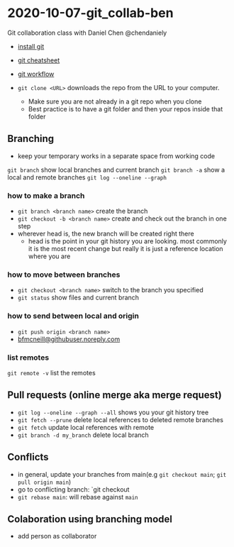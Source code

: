 # 2020-10-07-git_collab-ben

Git collaboration class with Daniel Chen @chendaniely

- [install git](https://carpentries.github.io/workshop-template/#git)
- [git cheatsheet](http://swcarpentry.github.io/git-novice/reference)
- [git workflow](https://chendaniely.github.io/training_ds_r/help-faq.html)

- `git clone <URL>` downloads the repo from the URL to your computer.  
  - Make sure you are not already in a git repo when you clone
  - Best practice is to have a git folder and then your repos inside that folder

## Branching

- keep your temporary works in a separate space from working code

`git branch` show local branches and current branch
`git branch -a` show a local and remote branches
`git log --oneline --graph`

### how to make a branch

- `git branch <branch name>` create the branch
- `git checkout -b <branch name>` create and check out the branch in one step
- wherever head is, the new branch will be created right there
  - head is the point in your git history you are looking.  most commonly it is the most recent change but really it is just a  reference location where you are

### how to move between branches

- `git checkout <branch name>` switch to the branch you specified
- `git status` show files and current branch

### how to send between local and origin

- `git push origin <branch name>`
- bfmcneill@githubuser.noreply.com

### list remotes

`git remote -v` list the remotes

## Pull requests (online merge aka merge request)

- `git log --oneline --graph --all` shows you your git history tree
- `git fetch --prune` delete local references to deleted remote branches
- `git fetch` update local references with remote
- `git branch -d my_branch` delete local branch

## Conflicts

- in general, update your branches from main(e.g `git checkout main`; `git pull origin main`)
- go to conflicting branch: `git checkout <BRANCH>
- `git rebase main`: will rebase <BRANCH> against `main`

## Colaboration using branching model

- add person as collaborator